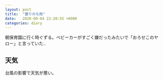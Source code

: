 ```yaml
---
layout: post
title:  "曇りのち雨"
date:   2020-09-04 22:20:55 +0900
categories: diary
---
```


朝保育園に行く時ぐずる。ベビーカーがすごく嫌だったみたいで「おろせこのヤロー」と言っていた..

## 天気
台風の影響で天気が悪い。
